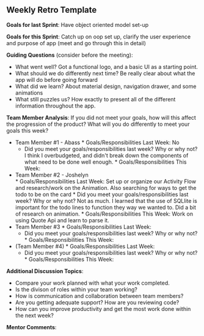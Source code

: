 ## Weekly Retro Template  

**Goals for last Sprint**: Have object oriented model set-up

**Goals for this Sprint**: Catch up on oop set up, clarify the user experience and purpose of app (meet and go through this in detail)

**Guiding Questions** (consider before the meeting):

  *  What went well? Got a functional logo, and a basic UI as a starting point.
  *  What should we do differently next time? Be really clear about what the app will do before going forward
  *  What did we learn? About material design, navigation drawer, and some animations
  *  What still puzzles us? How exactly to present all of the different information throughout the app.
 
**Team Member Analysis**:
If you did not meet your goals, how will this affect the progression of the product? What will you do differently to meet your goals this week?

  *  Team Member #1 - Abass
    * Goals/Responsibilities Last Week: No
        * Did you meet your goals/responsibilities last week? Why or why not? I think I overbudgeted, and didn't break down the components of what need to be done well enough.
    * Goals/Responsibilities This Week:
  *  Team Member #2 - Joshelyn   
    * Goals/Responsibilities Last Week: Set up or organize our Activity Flow and research/work on the Animation. Also searching for ways to get the todo to be on the card
         * Did you meet your goals/responsibilities last week? Why or why not? Not as much. I learned that the use of SQLlite is important for the todo lines to function they way we wanted to. Did a bit of research on animation.
    * Goals/Responsibilities This Week: Work on using Quote Api and learn to parse it.
  *  Team Member #3
    * Goals/Responsibilities Last Week:
        * Did you meet your goals/responsibilities last week? Why or why not?
    * Goals/Responsibilities This Week:
  *  (Team Member #4)
    * Goals/Responsibilities Last Week:
       * Did you meet your goals/responsibilities last week? Why or why not?
    * Goals/Responsibilities This Week:

**Additional Discussion Topics**:

  *  Compare your work planned with what your work completed. 
  *  Is the divison of roles within your team working?
  *  How is communication and collaboration between team members?
  *  Are you getting adequate support? How are you reviewing code?
  *  How can you improve productivity and get the most work done within the next week?

**Mentor Comments**:
